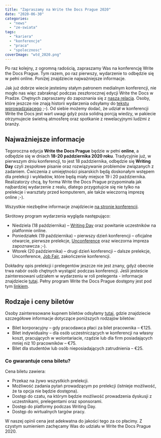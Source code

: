 ```yaml
---
title: "Zapraszamy na Write the Docs Prague 2020"
date: "2020-06-30"
categories:
  - "news"
  - "ze-swiata"
tags:
  - "kariera"
  - "konferencje"
  - "praca"
  - "spolecznosc"
coverImage: "wtd_2020.png"
---
```


Po raz kolejny, z ogromną radością, zapraszamy Was na konferencję Write the Docs Prague. Tym razem, po raz pierwszy, wydarzenie to odbędzie się w pełni online. Poniżej znajdziecie najważniejsze informacje.

Jak już dobrze wiecie jesteśmy stałym patronem medialnym konferencji, nie mogło nas więc zabraknąć podczas zeszłorocznej edycji Write the Docs w Pradze. Chętnych zapraszamy do zapoznania się z [naszą relacją](http://techwriter.pl/nasza-relacja-z-write-the-docs-prague-2019/). Osoby, które jeszcze nie znają historii wydarzenia odsyłamy do [tekstu wprowadzającego](http://techwriter.pl/poznajcie-write-the-docs-europe/) ;-). Od siebie możemy dodać, że udział w konferencji Write the Docs jest wart uwagi gdyż poza solidną porcją wiedzy, w pakiecie otrzymujecie świetną atmosferę oraz spotkanie z rewelacyjnymi ludźmi z branży.

## Najważniejsze informacje

Tegoroczna edycja **Write the Docs Prague** będzie w pełni **online**, a odbędzie się w dniach **18-20 października 2020 roku**. Tradycyjnie już, w pierwszym dniu konferencji, to jest 18 października, odbędzie się **Writing Day** czyli zespołowe pisanie oraz rozwiązywanie problemów związanych z zadaniem. Ćwiczenia z umiejętności pisarskich będą doskonałym wstępem dla prelekcji i wykładów, które będą miały miejsce 19 i 20 października. Realizatorzy chcą, by forma Write the Docs Prague przypominała jak najbardziej wydarzenie z realu, dlatego przygotujcie się nie tylko na prelekcje i warsztaty przed komputerem, ale także wieczorną imprezę online ;-).

Wszystkie niezbędne informacje znajdziecie [na stronie konferencji](https://www.writethedocs.org/conf/prague/2020/).

Skrótowy program wydarzenia wygląda następująco:

- Niedziela (18 października) – [Writing Day](https://www.writethedocs.org/conf/prague/2020/writing-day/) oraz powitanie uczestników na platformie online.
- Poniedziałek (19 października) – pierwszy dzień konferencji – oficjalne otwarcie, pierwsze prelekcje, [Unconference](https://www.writethedocs.org/conf/prague/2020/unconference/) oraz wieczorna impreza zapoznawcza ;-).
- Wtorek (20 października) – drugi dzień konferencji – dalsze prelekcje, Unconference, [Job Fair](https://www.writethedocs.org/conf/prague/2020/job-fair/), zakończenie konferencji.

Dokładny opis prelekcji i prelegentów jeszcze nie jest znany, gdyż obecnie trwa nabór osób chętnych wystąpić podczas konferencji. Jeśli jesteście zainteresowani udziałem w wydarzeniu w roli prelegenta - informacje znajdziecie [tutaj](https://www.writethedocs.org/conf/prague/2020/cfp/). Pełny program Write the Docs Prague dostępny jest pod tym [linkiem](https://www.writethedocs.org/conf/prague/2020/schedule/).

## Rodzaje i ceny biletów

Osoby zainteresowane kupnem biletów odsyłamy [tutaj](https://www.writethedocs.org/conf/prague/2020/tickets/), gdzie znajdziecie szczegółowe informacje dotyczące poniższych rodzajów biletów:

- Bilet korporacyjny – gdy pracodawca płaci za bilet pracownika – €125.
- Bilet indywidualny – dla osób uczestniczących w konferencji na własny koszt, pracujących w wolontariacie, rządzie lub dla firm posiadających mniej niż 10 pracowników – €75.
- Bilet dla studentów lub osób nieposiadających zatrudnienia – €25.

### Co gwarantuje cena biletu?

Cena biletu zawiera:

- Przekaz na żywo wszystkich prelekcji.
- Możliwość zadania pytań prowadzącym po prelekcji (istnieje możliwość, że ta opcja nie będzie dostępna).
- Dostęp do czatu, na którym będzie możliwość prowadzenia dyskusji z uczestnikami, prelegentami oraz sponsorami.
- Dostęp do platformy podczas Writing Day.
- Dostęp do wirtualnych targów pracy.

W naszej opinii cena jest adekwatna do jakości tego za co płacimy. Z czystym sumieniem zachęcamy Was do udziału w Write the Docs Prague 2020.
